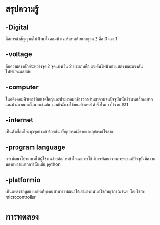 # สรุปความรู้
## -Digital
คือการนำสัญญาณไฟฟ้ามาในคอมพิวเตอร์แทนด้วยเลขฐาน 2 คือ 0 และ 1
## -voltage
คือความต่างศักย์ระหว่างจุด 2 จุดแบ่งเป็น 2 ประเภทคือ แรงดันไฟฟ้ากระแสตรงและแรงดันไฟฟ้ากระแสสลับ
## -computer
ในอดีตคอมพิวเตอร์มีขนาดใหญ่และประมวลผลช้า เวลาผ่านมาจวบจนปัจจุบันนั้นมีขนาดเล็กลงมากและประมวลผลเร็วมากเช่นกัน รวมถึงมีการใช้คอมพิวเตอร์ตัวจิ๋วในการใช้งาน IOT
## -internet
เป็นตัวเชื่อมโยงทุกๆอย่างเข้าด้วยกัน ทั้งอุปกรณ์มีสายและอุปกรณ์ไร้สาย
## -program language
การพัฒนาโปรแกรมให้ผู้ใช้งานง่ายต่อการเข้าใจและการใช้ มีการพัฒนาจากภาษาc แต่ปัจจุบันมีความหลากหลายมากกว่านั้้นเช่น python
## -platformio
เป็นแหล่งข้อมูลแบบเปิดที่ทุกคนสามารถพัฒนาได้ สามารถนำมาใช้กับอุปกรณ์ IOT โดยใช้กับ microcontroller

# การทดลอง




